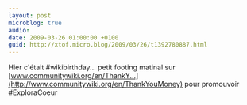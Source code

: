 ```yaml
---
layout: post
microblog: true
audio: 
date: 2009-03-26 01:00:00 +0100
guid: http://xtof.micro.blog/2009/03/26/t1392780887.html
---
```

Hier c'était #wikibirthday... petit footing matinal sur [www.communitywiki.org/en/ThankY...](http://www.communitywiki.org/en/ThankYouMoney) pour promouvoir #ExploraCoeur
